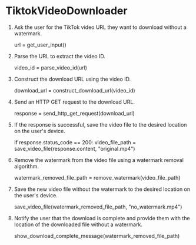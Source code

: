 # TiktokVideoDownloader

1. Ask the user for the TikTok video URL they want to download without a watermark.

   url = get_user_input()

2. Parse the URL to extract the video ID.

   video_id = parse_video_id(url)

3. Construct the download URL using the video ID.

   download_url = construct_download_url(video_id)

4. Send an HTTP GET request to the download URL.

   response = send_http_get_request(download_url)

5. If the response is successful, save the video file to the desired location on the user's device.

   if response.status_code == 200:
       video_file_path = save_video_file(response.content, "original.mp4")

6. Remove the watermark from the video file using a watermark removal algorithm.

   watermark_removed_file_path = remove_watermark(video_file_path)

7. Save the new video file without the watermark to the desired location on the user's device.

   save_video_file(watermark_removed_file_path, "no_watermark.mp4")

8. Notify the user that the download is complete and provide them with the location of the downloaded file without a watermark.

   show_download_complete_message(watermark_removed_file_path)
